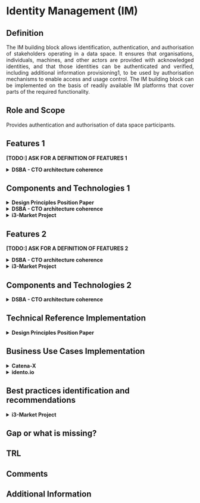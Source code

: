 # Identity Management (IM)

## Definition
<div align="justify">The IM building block allows identification, authentication, and authorisation of stakeholders operating in a data space. It ensures that organisations, individuals, machines, and other actors are provided with acknowledged identities, and that those identities can be authenticated and verified, including additional information provisioning1, to be used by authorisation mechanisms to enable access and usage control. The IM building block can be implemented on the basis of readily available IM platforms that cover parts of the required functionality.</div>

## Role and Scope
<div allign="justify">Provides authentication and authorisation of data space participants.</div>

## Features 1
**[TODO:] ASK FOR A DEFINITION OF FEATURES 1** 
<details>
  <summary><strong>DSBA - CTO architecture coherence</strong></summary>
  
- Identification
- Authentication
- Authorization policy description language
- Authorization framework	
</details>

## Components and Technologies 1
<details>
  <summary><strong>Design Principles Position Paper</strong></summary>
  
<div align="justify">Examples of open-source solutions are the KeyCloak infrastructure, the Apache Syncope IM platform52, the open-source IM platform of the Shibboleth Consortium53, or the FIWARE IM framework54. It would be particularly important to integrate the IM building block with the eID building block of the Connecting Europe Facility (CEF)55 supporting electronic identification of users across Europe.</div></br>

Creation of federated and trusted identities in data spaces can be supported by European regulations such as EIDAS.

</details>

<details>
  <summary><strong>DSBA - CTO architecture coherence</strong></summary>
  
  
  **[TODO:] ASK FOR A DEFINITION OF LEVELS**
  
#### Level 1: Participant (organization, trusted party)
- eIDAS
- X.509
- VC/VP (planned)
- OpeniD/OAuth2 + iSHARE Satellite (current)
- Verifiable Data Registry (planned)
- OAuth2
- Participant Information Service as extension to Meta Data Broker
- OpenID Connect
- DID
- XACML variant by iSHARE (current)
- TBD (planned)
- XACML (recommended)
- XACML
- PEP-PDP-PAP

#### Level 2: Container or application execution environment.
(e.g. Connector)
- X.509
- DAT signed DAPS to coexist with VC/VP (planned)
- DAT signed DAPS (Oauth2 based),to coexist with VC/VP (planned)
- IDS ODRL-based to be reconciled with TBD (planned)
- ODRL (For usage control)
- Evolution of IDS Connector
- ODRL based
- PEP-PDP-PIP-PAP

#### Level 3: Application context/Users (individuals)
- User + password (current)
- VC/VP (planned)
- OpenID/OAuth2 (current)
- Verifiable Data Registry (planned)
- XACML variant by iSHARE (current)
- TBD (planned)
- ODRL (For usage control, applications), user behavior can be implemented regarding use case and environment.
- XACML
- PEP-PDP-PAP

</details>

<details>
  <summary><strong>i3-Market Project</strong></summary>
  
User-centric Authentication.
- W3C Verifiable 
- Credentials Data Model 1.0
- W3C Decentralized Identifiers (DIDs) v1.0
  
</details>

## Features 2
**[TODO:] ASK FOR A DEFINITION OF FEATURES 2** 
<details>
  <summary><strong>DSBA - CTO architecture coherence</strong></summary>
  
- Digital Identities and Authentication
- Digital Identities
- Authorization
- Identification & Authentication of Organisations, individuals, machines, etc.
- Authorization framework	

</details>
<details>
  <summary><strong>i3-Market Project</strong></summary>
  
- Authentication and Authorization
  - Policy management
  - Role management
- Secure Data Transfer and Anonymization
  - Data Encryption
  - Proxy
- Data Transfer Transparency
  - Data Transfer Management
  - Data Transfer Tracking
  - Data Transfer Monitor
- Data Management
  - Batch Data Transfer Management
  - Data Stream Management

![Level 2 structure - i3 Market](./images/IM_level2_i3_Market.png)
  
Go to the [source](http://open-source.i3-market.eu/technical-information/i3-market-architecture/) for more detailed information.
</details>
  
## Components and Technologies 2
<details>
  <summary><strong>DSBA - CTO architecture coherence</strong></summary>
  
#### Level 1: Participant (organization, trusted party)
- W3C
- Verifiable Credentials
- X.509
- PKI
- CA

#### Level 2: Participant Information Service
- JWT

#### Level 3: Application context/Users (individuals)
- Keyrock IDM, which supports SSO [OpenID Connect](https://openid.net/connect/)/[OAuth2](https://oauth.net/2/), 2-FactorAuth and LDAP federation (currently)
- DID/VC/VP integration into i4Trust architecture for BC assisted authorization (under design, [architecture](https://github.com/hesusruiz/PrivacyCredentials/blob/main/docs/architecture/privacy-architecture.md))

<img src="images/Identity_Management_Components2.png" width="640" align="center"> </br>
  
</details>

## Technical Reference Implementation
<details>
  <summary><strong>Design Principles Position Paper</strong></summary>
  
<div allign="justify">A user within an organisation registered with a data space provides his/her log-in credentials to the IM module in order to gain access to the data of the data space in line with his/her role in the organisation.</div>
</details>

## Business Use Cases Implementation
<details>
  <summary><strong>Catena-X</strong></summary>
<div align="justify">Based on sovereignty and standardization, Catena-X creates a network in which data exchange as well as the provision and use of value-added services is realized. Access to the network is centralized via the Catena-X Portal. With focus on usability, the portal integrates different Catena-X services on a suitable user interface.</div></br>
  
  
<div align="justify">Participants get access to different services and business applications. As a trusted network, the Catena-X Portal has the ability to solve daily challenges quickly and easily. Participants not only receive a transparent presentation of all offers and services, but also a resource-efficient connection to the value creation of the automotive industry.</div></br>
  
<div align="justify">The Catena-X portal will be implemented by means of a customer-friendly connection process and a central identity and user management system. On the other hand, a marketplace for applications and data as well as a developer hub will serve for the realization.</div></br>

More details about [Catena-X Portal](https://catena-x.net/en/angebote/portal).

</details>

<details>
  <summary><strong>idento.io</strong></summary>
<div align="justify">As a verified user with <a href="https://www.idento.one">idento.one</a>, you can manage your digital identity from anywhere and on any device. Your idento.one dashboard gives you an overview of the digital services you use, from online banking to your social networks. You decide which service can access your data, when and how.  You keep control of your data, only you can share them with whom you want to and when you want to.</div>
</details>
  
## Best practices identification and recommendations
<details>
  <summary><strong>i3-Market Project</strong></summary>
  
<div allign="justify">W3C Verifiable Credentials specification provides a standard way to express credentials on the Web being cryptographically secure, privacy respecting, and machine-verifiable.</div>
  
</details>

## Gap or what is missing?

## TRL

## Comments

## Additional Information
